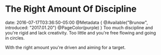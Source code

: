# The Right Amount Of Discipline
date: 2016-07-17T03:36:50-05:00
@Metadata {
  @Available("Brunow", introduced: "2017.01.20")
  @PageColor(purple)
}
Too much discipline and you're rigid and lack creativity. Too little and you're free flowing and going in circles.

With the right amount you're driven and aiming for a target.
